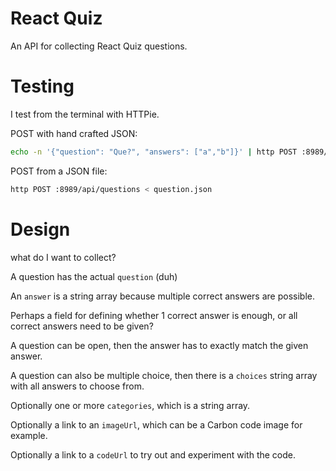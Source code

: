 # React Quiz

An API for collecting React Quiz questions.

# Testing

I test from the terminal with HTTPie.

POST with hand crafted JSON:

```bash
echo -n '{"question": "Que?", "answers": ["a","b"]}' | http POST :8989/api/questions
```

POST from a JSON file:

```bash
http POST :8989/api/questions < question.json
```

# Design

what do I want to collect?

A question has the actual `question` (duh)

An `answer` is a string array because multiple correct answers are possible.

Perhaps a field for defining whether 1 correct answer is enough, or all correct answers need to be given?

A question can be open, then the answer has to exactly match the given answer.

A question can also be multiple choice, then there is a `choices` string array with all answers to choose from.

Optionally one or more `categories`, which is a string array.

Optionally a link to an `imageUrl`, which can be a Carbon code image for example.

Optionally a link to a `codeUrl` to try out and experiment with the code.
